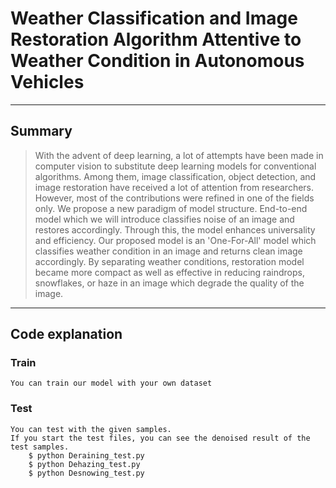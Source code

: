 # Weather Classification and Image Restoration Algorithm Attentive to Weather Condition in Autonomous Vehicles
-----------------------------------
## Summary

>With the advent of deep learning, a lot of attempts have been made in computer vision to substitute deep learning models for conventional algorithms. Among them, image classification, object detection, and image restoration have received a lot of attention from researchers. However, most of the contributions were refined in one of the fields only.
>We propose a new paradigm of model structure. End-to-end model which we will introduce classifies noise of an image and restores accordingly. Through this, the model enhances universality and efficiency. Our proposed model is an 'One-For-All' model which classifies weather condition in an image and returns clean image accordingly. By separating weather conditions, restoration model became more compact as well as effective in reducing raindrops, snowflakes, or haze in an image which degrade the quality of the image.
------------------------------------
## Code explanation

### Train
```
You can train our model with your own dataset
```

### Test

```
You can test with the given samples.
If you start the test files, you can see the denoised result of the test samples.
	$ python Deraining_test.py
	$ python Dehazing_test.py
	$ python Desnowing_test.py
```
